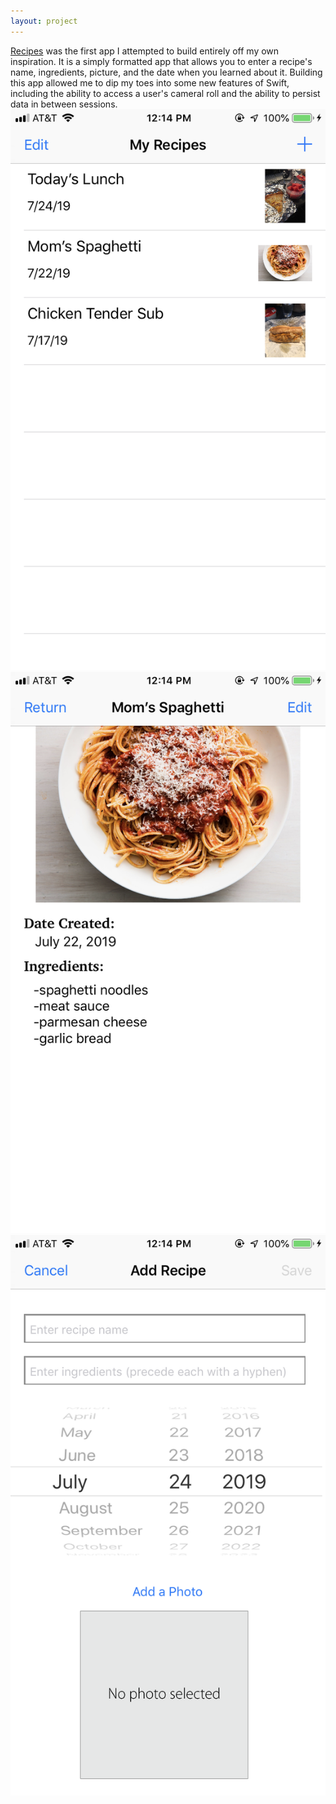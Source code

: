 ```yaml
---
layout: project
---
```

[Recipes][recipes-app] was the first app I attempted to build entirely off my own inspiration. It is a simply formatted app that allows you to enter a recipe's name, ingredients, picture, and the date when you learned about it. Building this app allowed me to dip my toes into some new features of Swift, including the ability to access a user's cameral roll and the ability to persist data in between sessions.
![Recipe Menu](/assets/images/recipes-app/recipes-menu.png)
![Recipe Info](/assets/images/recipes-app/recipes-info.png)
![Recipe Edit](/assets/images/recipes-app/recipes-edit.png)

[recipes-app]: https://github.com/charliedraper/recipes
